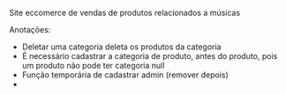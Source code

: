 Site eccomerce de vendas de produtos relacionados a músicas

Anotações:
- Deletar uma categoria deleta os produtos da categoria
- É necessário cadastrar a categoria de produto, antes do produto, pois um produto não pode ter categoria null
- Função temporária de cadastrar admin (remover depois)
- 
